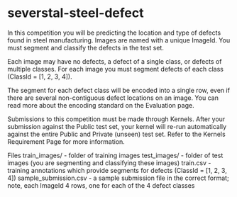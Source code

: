 # severstal-steel-defect
In this competition you will be predicting the location and type of defects found in steel manufacturing. Images are named with a unique ImageId. You must segment and classify the defects in the test set.

Each image may have no defects, a defect of a single class, or defects of multiple classes. For each image you must segment defects of each class (ClassId = [1, 2, 3, 4]).

The segment for each defect class will be encoded into a single row, even if there are several non-contiguous defect locations on an image. You can read more about the encoding standard on the Evaluation page.

Submissions to this competition must be made through Kernels. After your submission against the Public test set, your kernel will re-run automatically against the entire Public and Private (unseen) test set. Refer to the Kernels Requirement Page for more information.

Files
train_images/ - folder of training images
test_images/ - folder of test images (you are segmenting and classifying these images)
train.csv - training annotations which provide segments for defects (ClassId = [1, 2, 3, 4])
sample_submission.csv - a sample submission file in the correct format; note, each ImageId 4 rows, one for each of the 4 defect classes
